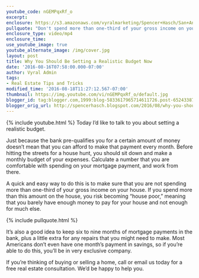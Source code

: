 ```yaml
---
youtube_code: nGEMPqxRf_o
excerpt:
enclosure: https://s3.amazonaws.com/vyralmarketing/Spencer+Hasch/San+Antonio+Real+Estate+Agent-+How+to+set+a+realistic+budget.mp4
pullquote: "Don't spend more than one-third of your gross income on your house."
enclosure_type: video/mp4
enclosure_time:
use_youtube_image: true
youtube_alternate_image: /img/cover.jpg
layout: post
title: Why You Should Be Setting a Realistic Budget Now
date: '2016-08-16T07:58:00.000-07:00'
author: Vyral Admin
tags:
- Real Estate Tips and Tricks
modified_time: '2016-08-18T11:27:12.567-07:00'
thumbnail: https://img.youtube.com/vi/nGEMPqxRf_o/default.jpg
blogger_id: tag:blogger.com,1999:blog-5833617965714611726.post-6524338731457728790
blogger_orig_url: http://spencerhasch.blogspot.com/2016/08/why-you-should-be-setting-realistic.html
---
```

{% include youtube.html %}
Today I’d like to talk to you about setting a realistic budget.

Just because the bank pre-qualifies you for a certain amount of money doesn’t mean that you can afford to make that payment every month. Before hitting the streets for a house hunt, you should sit down and make a monthly budget of your expenses. Calculate a number that you are comfortable with spending on your mortgage payment, and work from there.

A quick and easy way to do this is to make sure that you are not spending more than one-third of your gross income on your house. If you spend more than this amount on the house, you risk becoming “house poor,” meaning that you barely have enough money to pay for your house and not enough for much else.

{% include pullquote.html %}

It’s also a good idea to keep six to nine months of mortgage payments in the bank, plus a little extra for any repairs that you might need to make. Most Americans don’t even have one month’s payment in savings, so if you’re able to do this, you’ll be in very exclusive company.

If you’re thinking of buying or selling a home, call or email us today for a free real estate consultation. We’d be happy to help you.
